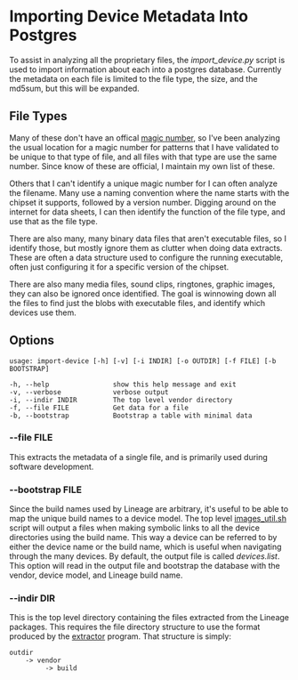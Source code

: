 # Importing Device Metadata Into Postgres

To assist in analyzing all the proprietary files, the
*import_device.py* script is used to import information about each
into a postgres database. Currently the metadata on each file is
limited to the file type, the size, and the md5sum, but this will be
expanded.

## File Types

Many of these don't have an offical [magic
number](https://en.wikipedia.org/wiki/Magic_number_(programming)), so
I've been analyzing the usual location for a magic number for patterns
that I have validated to be unique to that type of file, and all files
with that type are use the same number. Since know of these are
official, I maintain my own list of these.

Others that I can't identify a unique magic number for I can often
analyze the filename. Many use a naming convention where the name
starts with the chipset it supports, followed by a version
number. Digging around on the internet for data sheets, I can then
identify the function of the file type, and use that as the file type.

There are also many, many binary data files that aren't executable
files, so I identify those, but mostly ignore them as clutter when
doing data extracts. These are often a data structure used to
configure the running executable, often just configuring it for a
specific version of the chipset.

There are also many media files, sound clips, ringtones, graphic
images, they can also be ignored once identified. The goal is
winnowing down all the files to find just the blobs with executable
files, and identify which devices use them.

## Options

	usage: import-device [-h] [-v] [-i INDIR] [-o OUTDIR] [-f FILE] [-b BOOTSTRAP]

	-h, --help                show this help message and exit
	-v, --verbose             verbose output
	-i, --indir INDIR         The top level vendor directory
	-f, --file FILE           Get data for a file
	-b, --bootstrap           Bootstrap a table with minimal data

### --file FILE

This extracts the metadata of a single file, and is primarily used
during software development.

### --bootstrap FILE

Since the build names used by Lineage are arbitrary, it's useful to be
able to map the unique build names to a device model. The top level
[images_util.sh](images_util.md) script will output a files when
making symbolic links to all the device directories using the build
name. This way a device can be referred to by either the device name or
the build name, which is useful when navigating through the many
devices. By default, the output file is called *devices.list*. This
option will read in the output file and bootstrap the database with
the vendor, device model, and Lineage build name.

### --indir DIR

This is the top level directory containing the files extracted from
the Lineage packages. This requires the file directory structure to
use the format produced by the [extractor](extractor.md) program. That
structure is simply:

	outdir
	    -> vendor 
	         -> build
